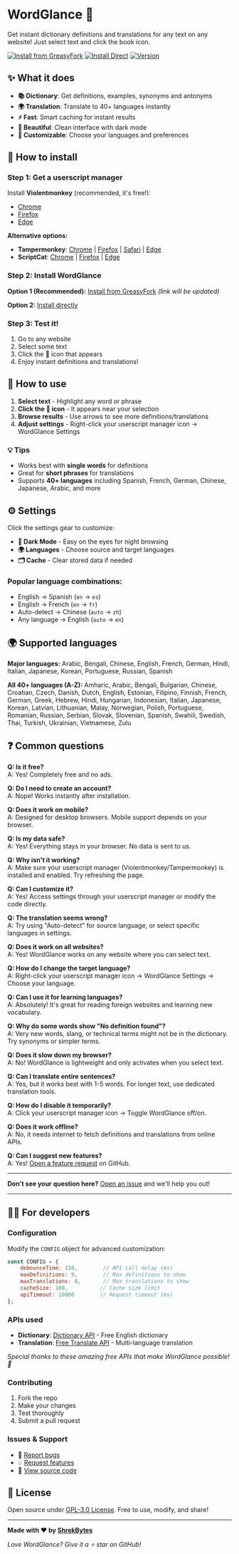 # WordGlance 📖

Get instant dictionary definitions and translations for any text on any website! Just select text and click the book icon.

[![Install from GreasyFork](https://img.shields.io/badge/Install-GreasyFork-orange.svg)](https://greasyfork.org/scripts/wordglance)
[![Install Direct](https://img.shields.io/badge/Install-Direct-blue.svg)](https://github.com/ShrekBytes/WordGlance/raw/main/wordglance.user.js)
[![Version](https://img.shields.io/badge/version-1.0.0-green.svg)](https://github.com/ShrekBytes/WordGlance)

## ✨ What it does

- **📚 Dictionary**: Get definitions, examples, synonyms and antonyms
- **🌍 Translation**: Translate to 40+ languages instantly  
- **⚡ Fast**: Smart caching for instant results
- **🎨 Beautiful**: Clean interface with dark mode
- **🔧 Customizable**: Choose your languages and preferences

## 🚀 How to install

### Step 1: Get a userscript manager
Install **Violentmonkey** (recommended, it's free!):
- [Chrome](https://chrome.google.com/webstore/detail/violentmonkey/jinjaccalgkegednnccohejagnlnfdag) 
- [Firefox](https://addons.mozilla.org/firefox/addon/violentmonkey/)
- [Edge](https://microsoftedge.microsoft.com/addons/detail/violentmonkey/eeagobfjdenkkddmbclomhiblgggliao)

**Alternative options:**
- **Tampermonkey**: [Chrome](https://chrome.google.com/webstore/detail/tampermonkey/dhdgffkkebhmkfjojejmpbldmpobfkfo) | [Firefox](https://addons.mozilla.org/firefox/addon/tampermonkey/) | [Safari](https://apps.apple.com/app/tampermonkey/id1482490089) | [Edge](https://microsoftedge.microsoft.com/addons/detail/tampermonkey/iikmkjmpaadaobahmlepeloendndfphd)
- **ScriptCat**: [Chrome](https://chrome.google.com/webstore/detail/scriptcat/ndcooeababalnlpkfedmmbbbgkljhpjf) | [Firefox](https://addons.mozilla.org/firefox/addon/scriptcat/) | [Edge](https://microsoftedge.microsoft.com/addons/detail/scriptcat/liilgpjgabokdklappibcjfablkpcekh)

### Step 2: Install WordGlance
**Option 1 (Recommended):** [Install from GreasyFork](https://greasyfork.org/scripts/wordglance) *(link will be updated)*

**Option 2:** [Install directly](https://github.com/ShrekBytes/WordGlance/raw/main/wordglance.user.js)

### Step 3: Test it!
1. Go to any website
2. Select some text 
3. Click the 📖 icon that appears
4. Enjoy instant definitions and translations!

## 📱 How to use

1. **Select text** - Highlight any word or phrase
2. **Click the 📖 icon** - It appears near your selection  
3. **Browse results** - Use arrows to see more definitions/translations
4. **Adjust settings** - Right-click your userscript manager icon → WordGlance Settings

### 💡 Tips
- Works best with **single words** for definitions
- Great for **short phrases** for translations  
- Supports **40+ languages** including Spanish, French, German, Chinese, Japanese, Arabic, and more

## ⚙️ Settings

Click the settings gear to customize:

- **🌙 Dark Mode** - Easy on the eyes for night browsing
- **🌍 Languages** - Choose source and target languages
- **🗂️ Cache** - Clear stored data if needed

### Popular language combinations:
- English → Spanish (`en` → `es`)
- English → French (`en` → `fr`) 
- Auto-detect → Chinese (`auto` → `zh`)
- Any language → English (`auto` → `en`)

## 🌍 Supported languages

**Major languages:** Arabic, Bengali, Chinese, English, French, German, Hindi, Italian, Japanese, Korean, Portuguese, Russian, Spanish

**All 40+ languages (A-Z):** Amharic, Arabic, Bengali, Bulgarian, Chinese, Croatian, Czech, Danish, Dutch, English, Estonian, Filipino, Finnish, French, German, Greek, Hebrew, Hindi, Hungarian, Indonesian, Italian, Japanese, Korean, Latvian, Lithuanian, Malay, Norwegian, Polish, Portuguese, Romanian, Russian, Serbian, Slovak, Slovenian, Spanish, Swahili, Swedish, Thai, Turkish, Ukrainian, Vietnamese, Zulu

## ❓ Common questions

**Q: Is it free?**  
A: Yes! Completely free and no ads.

**Q: Do I need to create an account?**  
A: Nope! Works instantly after installation.

**Q: Does it work on mobile?**  
A: Designed for desktop browsers. Mobile support depends on your browser.

**Q: Is my data safe?**  
A: Yes! Everything stays in your browser. No data is sent to us.

**Q: Why isn't it working?**  
A: Make sure your userscript manager (Violentmonkey/Tampermonkey) is installed and enabled. Try refreshing the page.

**Q: Can I customize it?**  
A: Yes! Access settings through your userscript manager or modify the code directly.

**Q: The translation seems wrong?**  
A: Try using "Auto-detect" for source language, or select specific languages in settings.

**Q: Does it work on all websites?**  
A: Yes! WordGlance works on any website where you can select text.

**Q: How do I change the target language?**  
A: Right-click your userscript manager icon → WordGlance Settings → Choose your language.

**Q: Can I use it for learning languages?**  
A: Absolutely! It's great for reading foreign websites and learning new vocabulary.

**Q: Why do some words show "No definition found"?**  
A: Very new words, slang, or technical terms might not be in the dictionary. Try synonyms or simpler terms.

**Q: Does it slow down my browser?**  
A: No! WordGlance is lightweight and only activates when you select text.

**Q: Can I translate entire sentences?**  
A: Yes, but it works best with 1-5 words. For longer text, use dedicated translation tools.

**Q: How do I disable it temporarily?**  
A: Click your userscript manager icon → Toggle WordGlance off/on.

**Q: Does it work offline?**  
A: No, it needs internet to fetch definitions and translations from online APIs.

**Q: Can I suggest new features?**  
A: Yes! [Open a feature request](https://github.com/ShrekBytes/WordGlance/issues) on GitHub.

---

**Don't see your question here?** [Open an issue](https://github.com/ShrekBytes/WordGlance/issues) and we'll help you out!

---

## 👨‍💻 For developers

### Configuration
Modify the `CONFIG` object for advanced customization:
```javascript
const CONFIG = {
    debounceTime: 150,        // API call delay (ms)
    maxDefinitions: 9,        // Max definitions to show  
    maxTranslations: 8,       // Max translations to show
    cacheSize: 100,          // Cache size limit
    apiTimeout: 10000        // Request timeout (ms)
};
```

### APIs used
- **Dictionary**: [Dictionary API](https://dictionaryapi.dev/) - Free English dictionary
- **Translation**: [Free Translate API](https://ftapi.pythonanywhere.com/) - Multi-language translation

*Special thanks to these amazing free APIs that make WordGlance possible! 🙏*

### Contributing
1. Fork the repo
2. Make your changes
3. Test thoroughly  
4. Submit a pull request

### Issues & Support
- 🐛 [Report bugs](https://github.com/ShrekBytes/WordGlance/issues)
- 💡 [Request features](https://github.com/ShrekBytes/WordGlance/issues)
- 📖 [View source code](https://github.com/ShrekBytes/WordGlance)

## 📄 License

Open source under [GPL-3.0 License](LICENSE). Free to use, modify, and share!

---

**Made with ❤️ by [ShrekBytes](https://github.com/ShrekBytes)**

*Love WordGlance? Give it a ⭐ star on GitHub!*
